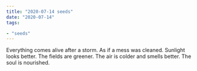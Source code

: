```yaml
---
title: "2020-07-14 seeds"
date: "2020-07-14"
tags:

- "seeds"
---
```


Everything comes alive after a storm. As if a mess was cleaned. Sunlight looks better. The fields are greener. The air is colder and smells better. The soul is nourished.